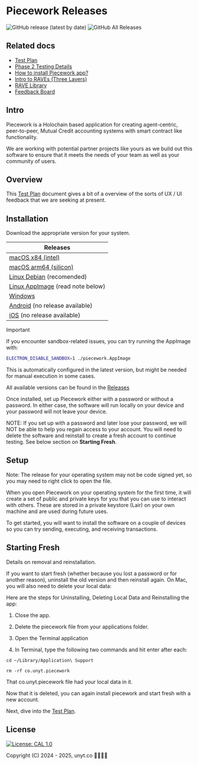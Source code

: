 # Piecework Releases
![GitHub release (latest by date)](https://img.shields.io/github/v/release/unytco/piecework-releases?style=for-the-badge)
![GitHub All Releases](https://img.shields.io/github/downloads/unytco/piecework-releases/total?style=for-the-badge)


## Related docs
- [Test Plan](./testing_docs/1_0_testing_plan.md)
- [Phase 2 Testing Details](./testing_docs/2_0_phase_2_testing_details.md)
- [How to install Piecework app?](./README.md#installation)
- [Intro to RAVEs (Three Layers)](./testing_docs/1_2_three_layers_of_raves.md)
- [RAVE Library](https://github.com/unytco/rave_library)
- [Feedback Board](https://github.com/orgs/unytco/projects/5/views/1)

## Intro
Piecework is a Holochain based application for creating agent-centric, peer-to-peer, Mutual Credit accounting systems with smart contract like functionality.

We are working with potential partner projects like yours as we build out this software to ensure that it meets the needs of your team as well as your community of users.

## Overview
This [Test Plan](./testing_docs/1_0_testing_plan.md) document gives a bit of a overview of the sorts of UX / UI feedback that we are seeking at present.

## Installation

Download the appropriate version for your system.



| Releases    | 
| --------    | 
|    [macOS x84 (intel)](https://github.com/unytco/piecework-releases/releases/download/v0.8.0/co.unyt.piecework-0.8.0-x64.dmg)  |
|    [macOS arm64 (silicon)](https://github.com/unytco/piecework-releases/releases/download/v0.8.0/co.unyt.piecework-0.8.0-arm64.dmg)    |
|    [Linux Debian](https://github.com/unytco/piecework-releases/releases/download/v0.8.0/co.unyt.piecework_0.8.0_amd64.deb)  (recomended)  | 
|    [Linux AppImage](https://github.com/unytco/piecework-releases/releases/download/v0.8.0/co.unyt.piecework-0.8.0.AppImage)   (read note below) | 
|    [Windows](https://github.com/unytco/piecework-releases/releases/download/v0.8.0/co.unyt.piecework-0.8.0-setup.exe)    | 
|    [Android]() (no release available)    |
|    [iOS]() (no release available)    |


> [!IMPORTANT]
> If you encounter sandbox-related issues, you can try running the AppImage with:
> ```bash
> ELECTRON_DISABLE_SANDBOX=1 ./piecework.AppImage
> ```
> This is automatically configured in the latest version, but might be needed for manual execution in some cases.


All available versions can be found in the [Releases](
https://github.com/unytco/piecework-releases/releases)

Once installed, set up Piecework either with a password or without a password. In either case, the software will run locally on your device and your password will not leave your device. 

NOTE: If you set up with a password and later lose your password, we will NOT be able to help you regain access to your account. You will need to delete the software and reinstall to create a fresh account to continue testing. See below section on **Starting Fresh**.

## Setup
Note: The release for your operating system may not be code signed yet, so you may need to right click to open the file.

When you open Piecework on your operating system for the first time, it will create a set of public and private keys for you that you can use to interact with others. These are stored in a private keystore (Lair) on your own machine and are used during future uses. 

To get started, you will want to install the software on a couple of devices so you can try sending, executing, and receiving transactions. 

## Starting Fresh
Details on removal and reinstallation.

If you want to start fresh (whether because you lost a password or for another reason), uninstall the old version and then reinstall again. On Mac, you will also need to delete your local data:

Here are the steps for Uninstalling, Deleting Local Data and Reinstalling the app:

1. Close the app. 

2. Delete the piecework file from your applications folder. 

3. Open the Terminal application
4. In Terminal, type the following two commands and hit enter after each:

```
cd ~/Library/Application\ Support
```

```
rm -rf co.unyt.piecework
```

That co.unyt.piecework file had your local data in it. 

Now that it is deleted, you can again install piecework and start fresh with a new account.

Next, dive into the [Test Plan](./testing_docs/1_0_testing_plan.md).


## License

[![License: CAL 1.0](https://img.shields.io/badge/License-CAL%201.0-blue.svg)](https://github.com/holochain/cryptographic-autonomy-license)

Copyright (C) 2024 - 2025, unyt.co

